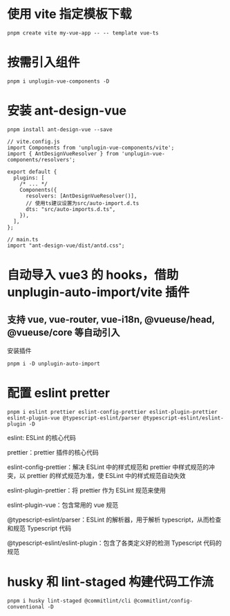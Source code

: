 # 使用 vite 指定模板下载

```
pnpm create vite my-vue-app -- -- template vue-ts
```

# 按需引入组件

```
pnpm i unplugin-vue-components -D
```

# 安装 ant-design-vue

```
pnpm install ant-design-vue --save
```

```
// vite.config.js
import Components from 'unplugin-vue-components/vite';
import { AntDesignVueResolver } from 'unplugin-vue-components/resolvers';

export default {
  plugins: [
    /* ... */
    Components({
      resolvers: [AntDesignVueResolver()],
      // 使用ts建议设置为src/auto-import.d.ts
      dts: "src/auto-imports.d.ts",
    }),
  ],
};

// main.ts
import "ant-design-vue/dist/antd.css";
```

# 自动导入 vue3 的 hooks，借助 unplugin-auto-import/vite 插件

## 支持 vue, vue-router, vue-i18n, @vueuse/head, @vueuse/core 等自动引入

安装插件

```
pnpm i -D unplugin-auto-import
```

# 配置 eslint pretter

```
pnpm i eslint prettier eslint-config-prettier eslint-plugin-prettier eslint-plugin-vue @typescript-eslint/parser @typescript-eslint/eslint-plugin -D
```

eslint: ESLint 的核心代码

prettier：prettier 插件的核心代码

eslint-config-prettier：解决 ESLint 中的样式规范和 prettier 中样式规范的冲突，以 prettier 的样式规范为准，使 ESLint 中的样式规范自动失效

eslint-plugin-prettier：将 prettier 作为 ESLint 规范来使用

eslint-plugin-vue：包含常用的 vue 规范

@typescript-eslint/parser：ESLint 的解析器，用于解析 typescript，从而检查和规范 Typescript 代码

@typescript-eslint/eslint-plugin：包含了各类定义好的检测 Typescript 代码的规范

# husky 和 lint-staged 构建代码工作流

```
pnpm i husky lint-staged @commitlint/cli @commitlint/config-conventional -D
```
